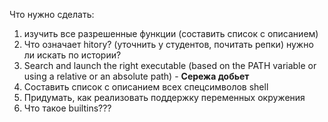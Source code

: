 Что нужно сделать:
  1. изучить все разрешенные функции (составить список с описанием)
  2. Что означает hitory? (уточнить у студентов, почитать репки) нужно ли искать по истории?
  3. Search and launch the right executable (based on the PATH variable or using a
relative or an absolute path) - **Сережа добьет**
  4. Составить список с описанием всех спецсимволов shell
  5. Придумать, как реализовать поддержку переменных окружения
  6. Что такое builtins???
